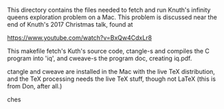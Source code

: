 This directory contains the files needed to fetch and run Knuth's 
infinity queens exploration problem on a Mac.  This problem is discussed
near the end of Knuth's 2017 Christmas talk, found at

https://www.youtube.com/watch?v=BxQw4CdxLr8

This makefile fetch's Kuth's source code, ctangle-s and compiles the 
C program into 'iq', and cweave-s the program doc, creating iq.pdf.

ctangle and cweave are installed in the Mac with the live TeX distribution,
and the TeX processing needs the live TeX stuff, though not LaTeX (this
is from Don, after all.)

ches

